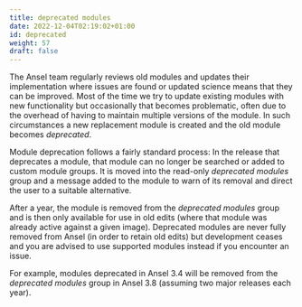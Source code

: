 ```yaml
---
title: deprecated modules
date: 2022-12-04T02:19:02+01:00
id: deprecated
weight: 57
draft: false
---
```


The Ansel team regularly reviews old modules and updates their implementation where issues are found or updated science means that they can be improved. Most of the time we try to update existing modules with new functionality but occasionally that becomes problematic, often due to the overhead of having to maintain multiple versions of the module. In such circumstances a new replacement module is created and the old module becomes _deprecated_.

Module deprecation follows a fairly standard process: In the release that deprecates a module, that module can no longer be searched or added to custom module groups. It is moved into the read-only _deprecated modules_ group and a message added to the module to warn of its removal and direct the user to a suitable alternative.

After a year, the module is removed from the _deprecated modules_ group and is then only available for use in old edits (where that module was already active against a given image). Deprecated modules are never fully removed from Ansel (in order to retain old edits) but development ceases and you are advised to use supported modules instead if you encounter an issue.

For example, modules deprecated in Ansel 3.4 will be removed from the _deprecated modules_ group in Ansel 3.8 (assuming two major releases each year).

